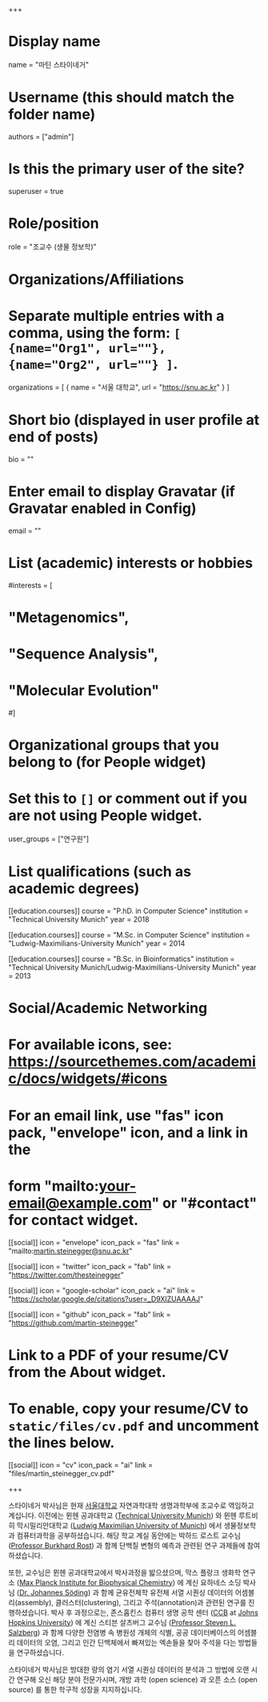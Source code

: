 +++

# Display name
name = "마틴 스타이네거"

# Username (this should match the folder name)
authors = ["admin"]

# Is this the primary user of the site?
superuser = true

# Role/position
role = "조교수 (생물 정보학)"

# Organizations/Affiliations
#   Separate multiple entries with a comma, using the form: `[ {name="Org1", url=""}, {name="Org2", url=""} ]`.
organizations = [ { name = "서울 대학교", url = "https://snu.ac.kr" } ]

# Short bio (displayed in user profile at end of posts)
bio = ""

# Enter email to display Gravatar (if Gravatar enabled in Config)
email = ""

# List (academic) interests or hobbies
#interests = [
#  "Metagenomics",
#  "Sequence Analysis",
#  "Molecular Evolution"
#]

# Organizational groups that you belong to (for People widget)
#   Set this to `[]` or comment out if you are not using People widget.
user_groups = ["연구원"]

# List qualifications (such as academic degrees)
[[education.courses]]
  course = "P.hD. in Computer Science"
  institution = "Technical University Munich"
  year = 2018
  
[[education.courses]]
  course = "M.Sc. in Computer Science"
  institution = "Ludwig-Maximilians-University Munich"
  year = 2014

[[education.courses]]
  course = "B.Sc. in Bioinformatics"
  institution = "Technical University Munich/Ludwig-Maximilians-University Munich"
  year = 2013



# Social/Academic Networking
# For available icons, see: https://sourcethemes.com/academic/docs/widgets/#icons
#   For an email link, use "fas" icon pack, "envelope" icon, and a link in the
#   form "mailto:your-email@example.com" or "#contact" for contact widget.

[[social]]
  icon = "envelope"
  icon_pack = "fas"
  link = "mailto:martin.steinegger@snu.ac.kr"
  
[[social]]
  icon = "twitter"
  icon_pack = "fab"
  link = "https://twitter.com/thesteinegger"

[[social]]
  icon = "google-scholar"
  icon_pack = "ai"
  link = "https://scholar.google.de/citations?user=_D9XIZUAAAAJ"

[[social]]
  icon = "github"
  icon_pack = "fab"
  link = "https://github.com/martin-steinegger"

# Link to a PDF of your resume/CV from the About widget.
# To enable, copy your resume/CV to `static/files/cv.pdf` and uncomment the lines below.
[[social]]
  icon = "cv"
  icon_pack = "ai"
  link = "files/martin_steinegger_cv.pdf"

+++

스타이네거 박사님은 현재 [서울대학교](http://biosci.snu.ac.kr/en) 자연과학대학 생명과학부에 조교수로 역임하고 계십니다. 이전에는 뮌헨 공과대학교 ([Technical University Munich](https://www.tum.de/en)) 와 뮌헨 루트비히 막시밀리안대학교 ([Ludwig Maximilian University of Munich](https://www.en.uni-muenchen.de/index.html)) 에서 생물정보학과 컴퓨터과학을 공부하셨습니다. 해당 학교 계실 동안에는 박하드 로스트 교수님 ([Professor Burkhard Rost](https://www.rostlab.org)) 과 함께 단백질 변형의 예측과 관련된 연구 과제들에 참여하셨습니다. 

또한, 교수님은 뮌헨 공과대학교에서 박사과정을 밟으셨으며, 막스 플랑크 생화학 연구소 ([Max Planck Institute for Biophysical Chemistry](https://www.mpibpc.mpg.de/en)) 에 계신 요하네스 소딩 박사님 ([Dr. Johannes Söding](https://www.mpibpc.mpg.de/soeding)) 과 함께 균유전체학 유전체 서열 시퀀싱 데이터의 어셈블리(assembly), 클러스터(clustering), 그리고 주석(annotation)과 관련된 연구를 진행하셨습니다. 박사 후 과정으로는, 존스홉킨스 컴퓨터 생명 공학 센터 ([CCB](http://ccb.jhu.edu/) at [Johns Hopkins University](https://www.jhu.edu/)) 에 계신 스티븐 살츠버그 교수님 ([Professor Steven L. Salzberg](https://salzberg-lab.org)) 과 함께 다양한 전염병 속 병원성 개체의 식별, 공공 데이터베이스의 어셈블리 데이터의 오염, 그리고 인간 딘백체에서 빠져있는 엑손들을 찾아 주석을 다는 방법들을 연구하셨습니다.
 
스타이네거 박사님은 방대한 량의 염기 서열 시퀀싱 데이터의 분석과 그 방법에 오랜 시간 연구해 오신 해당 분야 전문가시며, 개방 과학 (open science) 과 오픈 소스 (open source) 를 통한 학구적 성장을 지지하십니다.
